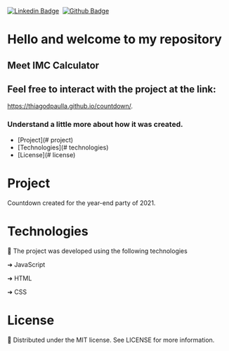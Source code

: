 [![Linkedin Badge](https://img.shields.io/badge/-LinkedIn-blue?style=flat-square&logo=Linkedin&logoColor=white&link=https://www.linkedin.com/in/thiagodepaulla/)](https://www.linkedin.com/in/thiagodepaulla/)   [![Github Badge](https://img.shields.io/badge/-Github-000?style=flat-square&logo=Github&logoColor=white&link=https://github.com/thiagodpaulla)](https://github.com/thiagodpaulla)

# Hello and welcome to my repository
## Meet IMC Calculator


## Feel free to interact with the project at the link:
https://thiagodpaulla.github.io/countdown/.

### Understand a little more about how it was created.


 * [Project](# project)
 * [Technologies](# technologies)
 * [License](# license)
 

# Project
Countdown created for the year-end party of 2021.

# Technologies

🚀 The project was developed using the following technologies


➜ JavaScript

➜ HTML

➜ CSS


# License
📂 Distributed under the MIT license. See LICENSE for more information.
